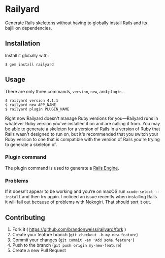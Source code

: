 # Railyard

Generate Rails skeletons without having to globally install Rails and its bajillion dependencies.

## Installation

Install it globally with:

    $ gem install railyard

## Usage

There are only three commands, `version`, `new`, and `plugin`.

    $ railyard version 4.1.1
    $ railyard new APP_NAME
    $ railyard plugin PLUGIN_NAME

Right now Railyard doesn't manage Ruby versions for you—Railyard runs in whatever Ruby version you've installed it on and are calling it from. You may be able to generate a skeleton for a version of Rails in a version of Ruby that Rails wasn't designed to run on, but it's recommended that you switch your Ruby version to one that is compatible with the version of Rails you're trying to generate a skeleton of.

### Plugin command

The plugin command is used to generate a [Rails Engine](http://guides.rubyonrails.org/engines.html).

### Problems

If it doesn’t appear to be working and you’re on macOS run
`xcode-select --install` and then try again. I noticed an issue recently when installing Rails it will fail out because of problems with Nokogiri. That should sort it out.

## Contributing

1. Fork it ( https://github.com/brandonweiss/railyard/fork )
2. Create your feature branch (`git checkout -b my-new-feature`)
3. Commit your changes (`git commit -am 'Add some feature'`)
4. Push to the branch (`git push origin my-new-feature`)
5. Create a new Pull Request
